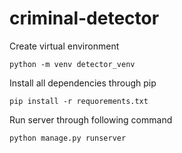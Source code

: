 # criminal-detector

Create virtual environment
```
python -m venv detector_venv
```

Install all dependencies through pip
```
pip install -r requorements.txt
```

Run server through following command
```
python manage.py runserver
```
